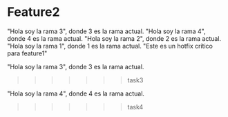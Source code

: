 Feature2
========
"Hola soy la rama 3", donde 3 es la rama actual.
"Hola soy la rama 4", donde 4 es la rama actual.
"Hola soy la rama 2", donde 2 es la rama actual.
"Hola soy la rama 1", donde 1 es la rama actual.
"Este es un hotfix crítico para feature1"



"Hola soy la rama 3", donde 3 es la rama actual.
>>>>>>> task3

"Hola soy la rama 4", donde 4 es la rama actual.
>>>>>>> task4
